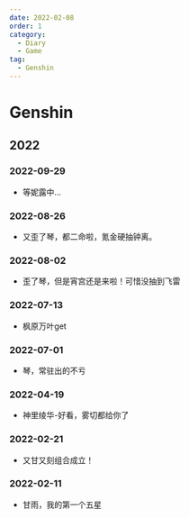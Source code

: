 ```yaml
---
date: 2022-02-08
order: 1
category:
  - Diary
  - Game
tag:
  - Genshin
---
```

# Genshin
## 2022
### 2022-09-29
- 等妮露中...

### 2022-08-26
- 又歪了琴，都二命啦，氪金硬抽钟离。

### 2022-08-02
- 歪了琴，但是宵宫还是来啦！可惜没抽到飞雷

### 2022-07-13
- 枫原万叶get

### 2022-07-01
- 琴，常驻出的不亏

### 2022-04-19
- 神里绫华-好看，雾切都给你了

### 2022-02-21
- 又甘又刻组合成立！

### 2022-02-11
- 甘雨，我的第一个五星